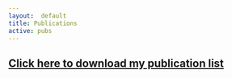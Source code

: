 ```yaml
---
layout:  default
title: Publications
active: pubs
---
```



## [Click here to download my publication list](docs/asw-pubs.pdf)
